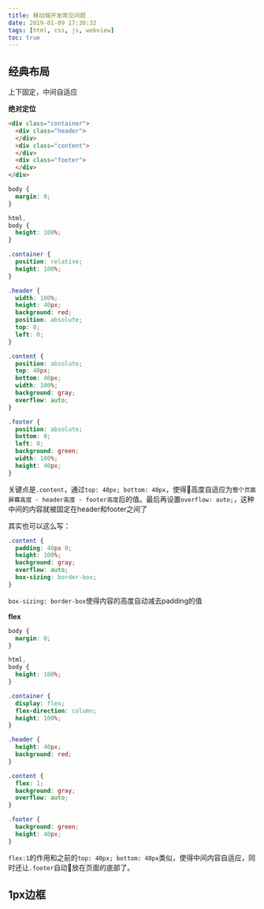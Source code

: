 ```yaml
---
title: 移动端开发常见问题
date: 2019-01-09 17:30:32
tags: [html, css, js, webview]
toc: true
---
```


## 经典布局
上下固定，中间自适应

**绝对定位**
```html
<div class="container">
  <div class="header">
  </div>
  <div class="content">
  </div>
  <div class="footer">
  </div>
</div>
```
```css
body {
  margin: 0;
}

html,
body {
  height: 100%;
}

.container {
  position: relative;
  height: 100%;
}

.header {
  width: 100%;
  height: 40px;
  background: red;
  position: absolute;
  top: 0;
  left: 0;
}

.content {
  position: absolute;
  top: 40px;
  bottom: 40px;
  width: 100%;
  background: gray;
  overflow: auto;
}

.footer {
  position: absolute;
  bottom: 0;
  left: 0;
  background: green;
  width: 100%;
  height: 40px;
}
```
关键点是`.content`，通过`top: 40px; bottom: 40px`，使得高度自适应为`整个页面屏幕高度 - header高度 - footer高度`后的值。最后再设置`overflow: auto;`，这种中间的内容就被固定在header和footer之间了

其实也可以这么写：
```css
.content {
  padding: 40px 0;
  height: 100%;
  background: gray;
  overflow: auto;
  box-sizing: border-box;
}
```
`box-sizing: border-box`使得内容的高度自动减去padding的值


**flex**
```css
body {
  margin: 0;
}

html,
body {
  height: 100%;
}

.container {
  display: flex;
  flex-direction: column;
  height: 100%;
}

.header {
  height: 40px;
  background: red;
}

.content {
  flex: 1;
  background: gray;
  overflow: auto;
}

.footer {
  background: green;
  height: 40px;
}
```
`flex:1`的作用和之前的`top: 40px; bottom: 40px`类似，使得中间内容自适应，同时还让`.footer`自动放在页面的底部了。

## 1px边框